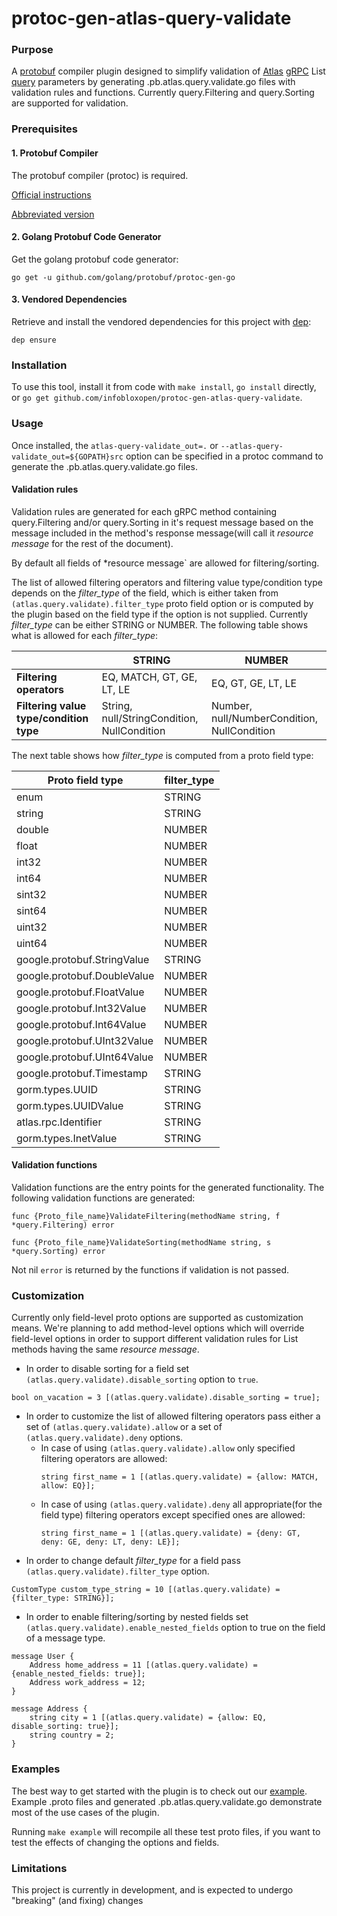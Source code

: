 # protoc-gen-atlas-query-validate

### Purpose

A [protobuf](https://developers.google.com/protocol-buffers/) compiler plugin 
designed to simplify validation of [Atlas](https://github.com/infobloxopen/atlas-app-toolkit)
[gRPC](https://grpc.io/) List [query](https://github.com/infobloxopen/atlas-app-toolkit/blob/master/query/collection_operators.proto) parameters
by generating .pb.atlas.query.validate.go files with validation rules and functions.
Currently query.Filtering and query.Sorting are supported for validation.

### Prerequisites

#### 1. Protobuf Compiler

The protobuf compiler (protoc) is required.

[Official instructions](https://github.com/google/protobuf#protocol-compiler-installation)

[Abbreviated version](https://github.com/grpc-ecosystem/grpc-gateway#installation)

#### 2. Golang Protobuf Code Generator

Get the golang protobuf code generator:

```
go get -u github.com/golang/protobuf/protoc-gen-go
```

#### 3. Vendored Dependencies

Retrieve and install the vendored dependencies for this project with [dep](https://github.com/golang/dep):

```
dep ensure
```

### Installation

To use this tool, install it from code with `make install`, `go install` directly,
or `go get github.com/infobloxopen/protoc-gen-atlas-query-validate`.

### Usage

Once installed, the `atlas-query-validate_out=.` or `--atlas-query-validate_out=${GOPATH}src`
option can be specified in a protoc command to generate the .pb.atlas.query.validate.go files.

#### Validation rules

Validation rules are generated for each gRPC method containing query.Filtering and/or query.Sorting in it's request message
based on the message included in the method's response message(will call it *resource message* for the rest of the document).

By default all fields of *resource message` are allowed for filtering/sorting.

The list of allowed filtering operators and filtering value type/condition type depends on the *filter_type* of the field,
which is either taken from `(atlas.query.validate).filter_type` proto field option or is computed by the
plugin based on the field type if the option is not supplied. Currently *filter_type* can be either STRING or NUMBER.
The following table shows what is allowed for each *filter_type*:

|                                     | STRING | NUMBER |
|-------------------------------------|--------|--------|
| **Filtering operators**                 | EQ, MATCH, GT, GE, LT, LE | EQ, GT, GE, LT, LE |
| **Filtering value type/condition type** | String, null/StringCondition, NullCondition | Number, null/NumberCondition, NullCondition       |

The next table shows how *filter_type* is computed from a proto field type:

| Proto field type            | filter_type |
|-----------------------------|---------------|
| enum                        | STRING        |
| string                      | STRING        |
| double                      | NUMBER        |
| float                       | NUMBER        |
| int32                       | NUMBER        |
| int64                       | NUMBER        |
| sint32                      | NUMBER        |
| sint64                      | NUMBER        |
| uint32                      | NUMBER        |
| uint64                      | NUMBER        |
| google.protobuf.StringValue | STRING        |
| google.protobuf.DoubleValue | NUMBER        |
| google.protobuf.FloatValue  | NUMBER        |
| google.protobuf.Int32Value  | NUMBER        |
| google.protobuf.Int64Value  | NUMBER        |
| google.protobuf.UInt32Value | NUMBER        |
| google.protobuf.UInt64Value | NUMBER        |
| google.protobuf.Timestamp   | STRING        |
| gorm.types.UUID             | STRING        |
| gorm.types.UUIDValue        | STRING        |
| atlas.rpc.Identifier        | STRING        |
| gorm.types.InetValue        | STRING        |

#### Validation functions

Validation functions are the entry points for the generated functionality.
The following validation functions are generated:

```golang
func {Proto_file_name}ValidateFiltering(methodName string, f *query.Filtering) error
```

```golang
func {Proto_file_name}ValidateSorting(methodName string, s *query.Sorting) error
```
Not nil `error` is returned by the functions if validation is not passed.


### Customization

Currently only field-level proto options are supported as customization means. We're planning to add method-level options which will override
field-level options in order to support different validation rules for List methods having the same *resource message*.

* In order to disable sorting for a field set `(atlas.query.validate).disable_sorting` option to `true`.
```golang
bool on_vacation = 3 [(atlas.query.validate).disable_sorting = true];
```

* In order to customize the list of allowed filtering operators pass either a set of `(atlas.query.validate).allow` or 
a set of `(atlas.query.validate).deny` options.
  - In case of using `(atlas.query.validate).allow` only specified filtering operators are allowed:
    ```golang
    string first_name = 1 [(atlas.query.validate) = {allow: MATCH, allow: EQ}];
    ```
  - In case of using `(atlas.query.validate).deny` all appropriate(for the field type) filtering operators except specified ones are allowed:
    ```golang
    string first_name = 1 [(atlas.query.validate) = {deny: GT, deny: GE, deny: LT, deny: LE}];
    ```
* In order to change default *filter_type* for a field pass `(atlas.query.validate).filter_type` option.
```golang
CustomType custom_type_string = 10 [(atlas.query.validate) = {filter_type: STRING}];
```
* In order to enable filtering/sorting by nested fields set `(atlas.query.validate).enable_nested_fields` option to true
on the field of a message type.

```golang
message User {
    Address home_address = 11 [(atlas.query.validate) = {enable_nested_fields: true}];
    Address work_address = 12;
}

message Address {
    string city = 1 [(atlas.query.validate) = {allow: EQ, disable_sorting: true}];
    string country = 2;
}
```


### Examples

The best way to get started with the plugin is to check out our [example](example/example.proto).
Example .proto files and generated .pb.atlas.query.validate.go demonstrate most of the use cases of the plugin.

Running `make example` will recompile all these test proto files, if you want
to test the effects of changing the options and fields.

### Limitations

This project is currently in development, and is expected to undergo "breaking"
(and fixing) changes